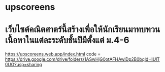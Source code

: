 # upscoreens
เว็บไซต์คณิตศาตร์นี้สร้างเพื่อให้นักเรียนมาทบทวนเนื้อหาในแต่ละระดับชั้นปีมีตั้งแต่ ม.4-6 
=
https://upscoreens.web.app/index.html
code =
<br>
https://drive.google.com/drive/folders/1ASwHjG0otAFHAwlDp2B0bqldHlUlT0UG?usp=sharing
